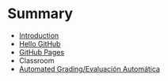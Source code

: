 # Summary

* [Introduction](README.md)
* [Hello GitHub](chapter1.md)
* [GitHub Pages](github-pages.md)
* Classroom
* [Automated Grading/Evaluación Automática](automated-gradingevaluacion-automatica.md)


